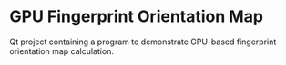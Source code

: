 # GPU Fingerprint Orientation Map
Qt project containing a program to demonstrate GPU-based fingerprint orientation map calculation.
